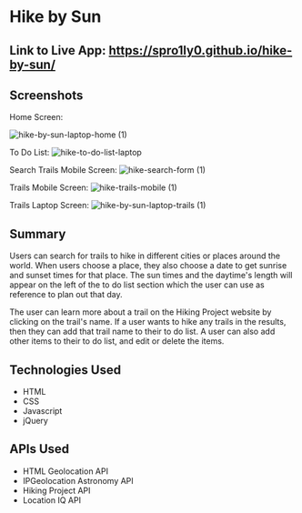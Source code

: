 # Hike by Sun

## Link to Live App: https://spro1ly0.github.io/hike-by-sun/

## Screenshots

Home Screen:

![hike-by-sun-laptop-home (1)](https://user-images.githubusercontent.com/49177472/69487953-40b4d280-0e31-11ea-95c8-a26ff86bb9a1.png)

To Do List:
![hike-to-do-list-laptop](https://user-images.githubusercontent.com/49177472/69487954-44485980-0e31-11ea-9565-53d65f4340d0.png)

Search Trails Mobile Screen:
![hike-search-form (1)](https://user-images.githubusercontent.com/49177472/69487956-48747700-0e31-11ea-879e-04e1330d7ce2.png)

Trails Mobile Screen:
![hike-trails-mobile (1)](https://user-images.githubusercontent.com/49177472/69487957-54f8cf80-0e31-11ea-95e4-4404e443d3ca.png)

Trails Laptop Screen:
![hike-by-sun-laptop-trails (1)](https://user-images.githubusercontent.com/49177472/69487958-5924ed00-0e31-11ea-9e03-42759573b601.png)


## Summary

Users can search for trails to hike in different cities or places around the world. When users choose a place, they also choose a date to get sunrise and sunset times for that place. The sun times and the daytime's length will appear on the left of the to do list section which the user can use as reference to plan out that day. 

The user can learn more about a trail on the Hiking Project website by clicking on the trail's name. If a user wants to hike any trails in the results, then they can add that trail name to their to do list. A user can also add other items to their to do list, and edit or delete the items.

## Technologies Used

<ul>
  <li>HTML</li>
  <li>CSS</li>
  <li>Javascript</li>
  <li>jQuery</li>
</ul>

## APIs Used

<ul>
  <li>HTML Geolocation API</li>
  <li>IPGeolocation Astronomy API</li>
  <li>Hiking Project API</li>
  <li>Location IQ API</li>
</ul>
